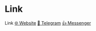 # Link
Link
<a href="https://kiragamestore.com">🌐 Website</a>
<a href="https://t.me/kiragamestore">💬 Telegram</a>
<a href="https://https://m.me/kirastore2024">👍 Messenger</a>
